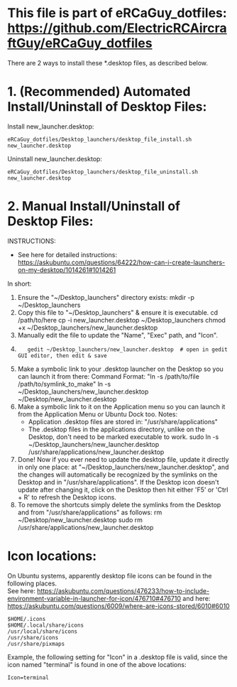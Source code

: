 # This file is part of eRCaGuy_dotfiles: https://github.com/ElectricRCAircraftGuy/eRCaGuy_dotfiles

There are 2 ways to install these *.desktop files, as described below.

# 1. (Recommended) Automated Install/Uninstall of Desktop Files:

Install new_launcher.desktop:

    eRCaGuy_dotfiles/Desktop_launchers/desktop_file_install.sh new_launcher.desktop

Uninstall new_launcher.desktop:

    eRCaGuy_dotfiles/Desktop_launchers/desktop_file_uninstall.sh new_launcher.desktop

# 2. Manual Install/Uninstall of Desktop Files:

INSTRUCTIONS:
- See here for detailed instructions:  
  https://askubuntu.com/questions/64222/how-can-i-create-launchers-on-my-desktop/1014261#1014261  
  
In short:  
1. Ensure the "~/Desktop_launchers" directory exists:
          mkdir -p ~/Desktop_launchers
2. Copy this file to "~/Desktop_launchers" & ensure it is executable.
          cd /path/to/here
          cp -i new_launcher.desktop ~/Desktop_launchers
          chmod +x ~/Desktop_launchers/new_launcher.desktop
3. Manually edit the file to update the "Name", "Exec" path, and "Icon".
4.        gedit ~/Desktop_launchers/new_launcher.desktop  # open in gedit GUI editor, then edit & save
5. Make a symbolic link to your .desktop launcher on the Desktop so you can launch it from there:
   Command Format: "ln -s /path/to/file /path/to/symlink_to_make"
          ln -s ~/Desktop_launchers/new_launcher.desktop ~/Desktop/new_launcher.desktop
6. Make a symbolic link to it on the Application menu so you can launch it from the Application Menu or Ubuntu
   Dock too. 
   Notes:
   - Application .desktop files are stored in: "/usr/share/applications"
   - The .desktop files in the applications directory, unlike on the Desktop, don't need to be marked executable 
     to work.
          sudo ln -s ~/Desktop_launchers/new_launcher.desktop /usr/share/applications/new_launcher.desktop
5. Done!
   Now if you ever need to update the desktop file, update it directly in only one place: at
   "~/Desktop_launchers/new_launcher.desktop", and the changes will automatically be recognized by the 
   symlinks on the Desktop and in "/usr/share/applications". If the Desktop icon doesn't update after 
   changing it, click on the Desktop then hit either 'F5' or 'Ctrl + R' to refresh the Desktop icons.
6. To remove the shortcuts simply delete the symlinks from the Desktop and from "/usr/share/applications" as follows:
          rm ~/Desktop/new_launcher.desktop
          sudo rm /usr/share/applications/new_launcher.desktop

# Icon locations:

On Ubuntu systems, apparently desktop file icons can be found in the following places.  
See here: https://askubuntu.com/questions/476233/how-to-include-environment-variable-in-launcher-for-icon/476710#476710
and here: https://askubuntu.com/questions/6009/where-are-icons-stored/6010#6010

    $HOME/.icons
    $HOME/.local/share/icons
    /usr/local/share/icons
    /usr/share/icons
    /usr/share/pixmaps

Example, the following setting for "Icon" in a .desktop file is valid, since the icon named "terminal" is found in one of the above locations:

    Icon=terminal

